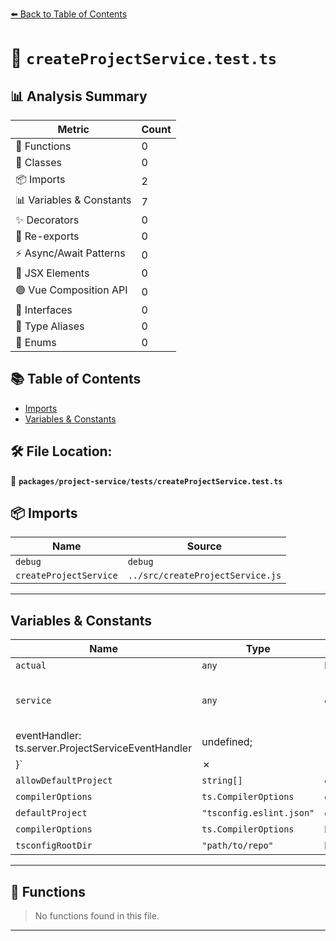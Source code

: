 [⬅️ Back to Table of Contents](../../../index.md)

# 📄 `createProjectService.test.ts`

## 📊 Analysis Summary

| Metric | Count |
|--------|-------|
| 🔧 Functions | 0 |
| 🧱 Classes | 0 |
| 📦 Imports | 2 |
| 📊 Variables & Constants | 7 |
| ✨ Decorators | 0 |
| 🔄 Re-exports | 0 |
| ⚡ Async/Await Patterns | 0 |
| 💠 JSX Elements | 0 |
| 🟢 Vue Composition API | 0 |
| 📐 Interfaces | 0 |
| 📑 Type Aliases | 0 |
| 🎯 Enums | 0 |

## 📚 Table of Contents

- [Imports](#imports)
- [Variables & Constants](#variables-constants)

## 🛠️ File Location:
📂 **`packages/project-service/tests/createProjectService.test.ts`**

## 📦 Imports

| Name | Source |
|------|--------|
| `debug` | `debug` |
| `createProjectService` | `../src/createProjectService.js` |


---

## Variables & Constants

| Name | Type | Kind | Value | Exported |
|------|------|------|-------|----------|
| `actual` | `any` | let/var | `await importOriginal()` | ✗ |
| `service` | `any` | const | `projectServiceSettings.service as typeof projectServiceSettings.service & {
            eventHandler: ts.server.ProjectServiceEventHandler | undefined;
          }` | ✗ |
| `allowDefaultProject` | `string[]` | const | `['./*.js']` | ✗ |
| `compilerOptions` | `ts.CompilerOptions` | const | `{ strict: true }` | ✗ |
| `defaultProject` | `"tsconfig.eslint.json"` | const | `'tsconfig.eslint.json'` | ✗ |
| `compilerOptions` | `ts.CompilerOptions` | let/var | `{ strict: true }` | ✗ |
| `tsconfigRootDir` | `"path/to/repo"` | let/var | `'path/to/repo'` | ✗ |


---

## 🔧 Functions

> No functions found in this file.


---